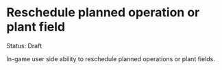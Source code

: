 # Reschedule planned operation or plant field

Status: Draft

In-game user side ability to reschedule planned operations or plant fields.
